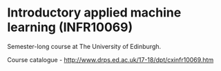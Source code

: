 # Introductory applied machine learning (INFR10069)

Semester-long course at The University of Edinburgh.

Course catalogue - http://www.drps.ed.ac.uk/17-18/dpt/cxinfr10069.htm 

